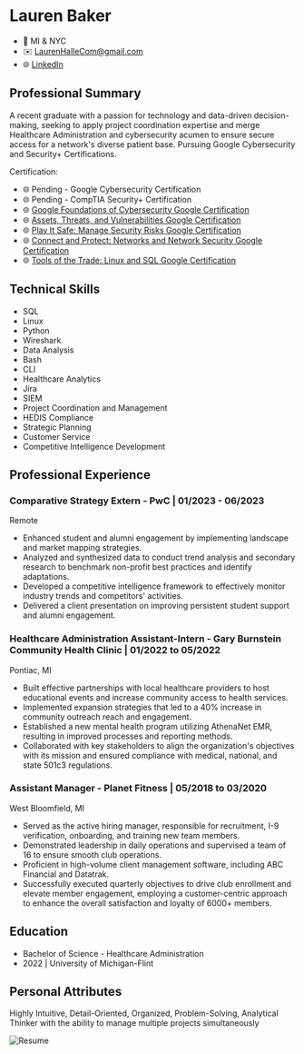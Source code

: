 # Lauren Baker
- 📍 MI & NYC
- ✉️ LaurenHalleCom@gmail.com
- 🌐 [LinkedIn](https://www.linkedin.com/in/laurenbakermi/)

## Professional Summary
A recent graduate with a passion for technology and data-driven decision-making, seeking to apply project coordination expertise and merge Healthcare Administration and cybersecurity acumen to ensure secure access for a network's diverse patient base. Pursuing Google Cybersecurity and Security+ Certifications.

Certification:
- 🌐 Pending - Google Cybersecurity Certification
- 🌐 Pending - CompTIA Security+ Certification
- 🌐 [Google Foundations of Cybersecurity Google Certification](https://coursera.org/share/a7133a43a12ac34672be7e6e1f3e6158)
- 🌐 [Assets, Threats, and Vulnerabilities Google Certification](https://coursera.org/share/41d791edd180d3a9261d177ce7949756)
- 🌐 [Play It Safe: Manage Security Risks Google Certification](https://coursera.org/share/8224b964dc60f9f7142ea2beec14e3a4)
- 🌐 [Connect and Protect: Networks and Network Security Google Certification](https://coursera.org/share/e479ce6eda800a5950d72712a2c93c6b)
- 🌐 [Tools of the Trade: Linux and SQL Google Certification](https://coursera.org/share/87533d5795c53bce60ce2fdb8de3fef9)

## Technical Skills
- SQL
- Linux
- Python
- Wireshark
- Data Analysis
- Bash
- CLI
- Healthcare Analytics
- Jira
- SIEM
- Project Coordination and Management
- HEDIS Compliance
- Strategic Planning
- Customer Service
- Competitive Intelligence Development

## Professional Experience
### Comparative Strategy Extern - PwC | 01/2023 - 06/2023
Remote
- Enhanced student and alumni engagement by implementing landscape and market mapping strategies.
- Analyzed and synthesized data to conduct trend analysis and secondary research to benchmark non-profit best practices and identify adaptations.
- Developed a competitive intelligence framework to effectively monitor industry trends and competitors' activities.
- Delivered a client presentation on improving persistent student support and alumni engagement.

### Healthcare Administration Assistant-Intern - Gary Burnstein Community Health Clinic | 01/2022 to 05/2022
Pontiac, MI
- Built effective partnerships with local healthcare providers to host educational events and increase community access to health services.
- Implemented expansion strategies that led to a 40% increase in community outreach reach and engagement.
- Established a new mental health program utilizing AthenaNet EMR, resulting in improved processes and reporting methods.
- Collaborated with key stakeholders to align the organization's objectives with its mission and ensured compliance with medical, national, and state 501c3 regulations.

### Assistant Manager - Planet Fitness | 05/2018 to 03/2020
West Bloomfield, MI
- Served as the active hiring manager, responsible for recruitment, I-9 verification, onboarding, and training new team members.
- Demonstrated leadership in daily operations and supervised a team of 16 to ensure smooth club operations.
- Proficient in high-volume client management software, including ABC Financial and Datatrak.
- Successfully executed quarterly objectives to drive club enrollment and elevate member engagement, employing a customer-centric approach to enhance the overall satisfaction and loyalty of 6000+ members.

## Education
- Bachelor of Science - Healthcare Administration
- 2022 | University of Michigan-Flint

## Personal Attributes
Highly Intuitive, Detail-Oriented, Organized, Problem-Solving, Analytical Thinker with the ability to manage multiple projects simultaneously



![Resume](https://github.com/LaurenBaker01/Resume/assets/150492784/249de2e7-d0f9-43ca-9684-78705468912c)
